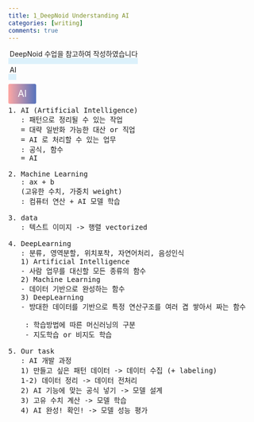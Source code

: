 ```yaml
---
title: 1_DeepNoid Understanding AI
categories: [writing] 
comments: true
---
```

<p><span style="border-bottom: 12px solid #dcf1fb; padding: 0 0 0 0.2em;">DeepNoid 수업을 참고하여 작성하였습니다</span></p>
<p><span style="border-bottom: 12px solid #dcf1fb; padding: 0 0 0 0.2em;">AI</span></p>

<html lang="en">
<head>
    <meta charset="UTF-8">
    <title>정의</title>
</head>
<body>

<pre>
</pre>

<p><span style="background: linear-gradient(to right, #ffa7a3, #5673bd); padding: 0.43em 1em; font-size: 19px; border-radius: 3px; color: #ffffff;">AI</span></p>

<pre>
1. AI (Artificial Intelligence)
   : 패턴으로 정리될 수 있는 작업
   = 대략 일반화 가능한 대산 or 직업
   = AI 로 처리할 수 있는 업무
   : 공식, 함수
   = AI

2. Machine Learning
   : ax + b
   (고유한 수치, 가중치 weight)
   : 컴퓨터 연산 + AI 모델 학습

3. data
   : 텍스트 이미지 -> 행렬 vectorized

4. DeepLearning
   : 분류, 영역분할, 위치포착, 자연어처리, 음성인식
   1) Artificial Intelligence
   - 사람 업무를 대신할 모든 종류의 함수
   2) Machine Learning
   - 데이터 기반으로 완성하는 함수
   3) DeepLearning
   - 방대한 데이터를 기반으로 특정 연산구조를 여러 겹 쌓아서 짜는 함수

    : 학습방법에 따른 머신러닝의 구분
    - 지도학습 or 비지도 학습

5. Our task
   : AI 개발 과정
   1) 만들고 싶은 패턴 데이터 -> 데이터 수집 (+ labeling)
   1-2) 데이터 정리 -> 데이터 전처리
   2) AI 기능에 맞는 공식 넣기 -> 모델 설계
   3) 고유 수치 계산 -> 모델 학습
   4) AI 완성! 확인! -> 모델 성능 평가 
</pre>
</body>
</html>
